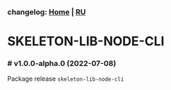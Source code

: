 ### changelog: [Home](./../README.md) | [RU](./CHANGELOG-RU.md)

# SKELETON-LIB-NODE-CLI

### # v1.0.0-alpha.0 (2022-07-08)

Package release `skeleton-lib-node-cli`
